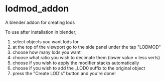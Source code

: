 # lodmod_addon
A blender addon for creating lods

To use after installation in blender;

1) select objects you want lods for
2) at the top of the viewport go to the side panel under the tap "LODMOD"
3) choose how many lods you want
4) choose what ratio you wish to decimate them (lower value = less verts)
5) choose if you wish to apply the modifier stacks automatically
6) choose if you wish to add the _LOD0 suffix to the original object
7) press the "Create LOD's" button and you're done!
